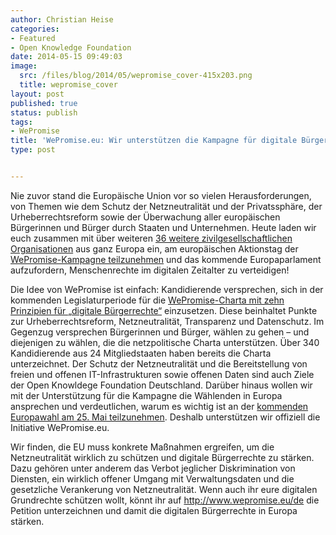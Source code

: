 ```yaml
---
author: Christian Heise
categories:
- Featured
- Open Knowledge Foundation
date: 2014-05-15 09:49:03
image:
  src: /files/blog/2014/05/wepromise_cover-415x203.png
  title: wepromise_cover
layout: post
published: true
status: publish
tags:
- WePromise
title: 'WePromise.eu: Wir unterstützen die Kampagne für digitale Bürgerrechte zur Europawahl'
type: post


---
```


Nie zuvor stand die Europäische Union vor so vielen Herausforderungen, von Themen wie dem Schutz der Netzneutralität und der Privatssphäre, der Urheberrechtsreform sowie der Überwachung aller europäischen Bürgerinnen und Bürger durch Staaten und Unternehmen. Heute laden wir euch zusammen mit über weiteren [36 weitere zivilgesellschaftlichen Organisationen](https://www.wepromise.eu/de/page/partner) aus ganz Europa ein, am europäischen Aktionstag der [WePromise-Kampagne teilzunehmen](https://www.wepromise.eu/de) und das kommende Europaparlament aufzufordern, Menschenrechte im digitalen Zeitalter zu verteidigen!

Die Idee von WePromise ist einfach: Kandidierende versprechen, sich in der kommenden Legislaturperiode für die [WePromise-Charta mit zehn Prinzipien für „digitale Bürgerrechte“](https://www.wepromise.eu/de/page/charta) einzusetzen. Diese beinhaltet Punkte zur Urheberrechtsreform, Netzneutralität, Transparenz und Datenschutz. Im Gegenzug versprechen Bürgerinnen und Bürger, wählen zu gehen – und diejenigen zu wählen, die die netzpolitische Charta unterstützen. Über 340 Kandidierende aus 24 Mitgliedstaaten haben bereits die Charta unterzeichnet. Der Schutz der Netzneutralität und die Bereitstellung von freien und offenen IT-Infrastrukturen sowie offenen Daten sind auch Ziele der Open Knowldege Foundation Deutschland. Darüber hinaus wollen wir mit der Unterstützung für die Kampagne die Wählenden in Europa ansprechen und verdeutlichen, warum es wichtig ist an der [kommenden Europawahl am 25. Mai teilzunehmen](http://www.elections2014.eu/de/in-the-member-states/Germany/electoral-law). Deshalb unterstützen wir offiziell die Initiative WePromise.eu.

Wir finden, die EU muss konkrete Maßnahmen ergreifen, um die Netzneutralität wirklich zu schützen und digitale Bürgerrechte zu stärken. Dazu gehören unter anderem das Verbot jeglicher Diskrimination von Diensten, ein wirklich offener Umgang mit Verwaltungsdaten und die gesetzliche Verankerung von Netzneutralität. Wenn auch ihr eure digitalen Grundrechte schützen wollt, könnt ihr auf <http://www.wepromise.eu/de> die Petition unterzeichnen und damit die digitalen Bürgerrechte in Europa stärken.